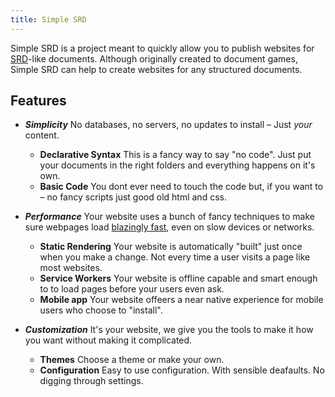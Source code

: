 ```yaml
---
title: Simple SRD
---
```

Simple SRD is a project meant to quickly allow you to publish websites for [SRD](https://en.wikipedia.org/wiki/System_Reference_Document)-like documents. Although originally created to document games, Simple SRD can help to create websites for any structured documents.

## Features

* ***Simplicity*** No databases, no servers, no updates to install – Just *your* content.
  * **Declarative Syntax** This is a fancy way to say "no code". Just put your documents in the right folders and everything happens on it's own.
  * **Basic Code** You dont ever need to touch the code but, if you want to – no fancy scripts just good old html and css.
  
* ***Performance*** Your website uses a bunch of fancy techniques to make sure webpages load [blazingly fast](https://developers.google.com/speed/pagespeed/insights/?url=https%3A%2F%2Fnon-binary-trees.github.io%2Fsimple-srd%2F), even on slow devices or networks.
  * **Static Rendering** Your website is automatically "built" just once when you make a change. Not every time a user visits a page like most websites.
  * **Service Workers** Your website is offline capable and smart enough to to load pages before your users even ask.
  * **Mobile app** Your website offeers a near native experience for mobile users who choose to "install".
  
* ***Customization*** It's your website, we give you the tools to make it how you want without making it complicated.
  * **Themes** Choose a theme or make your own.
  * **Configuration** Easy to use configuration. With sensible deafaults. No digging through settings.
